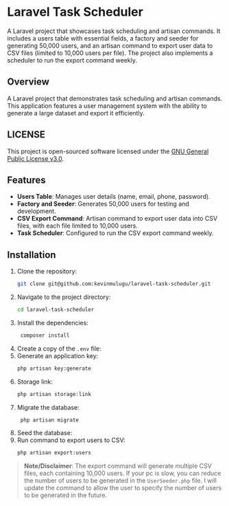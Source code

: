 # Laravel Task Scheduler
A Laravel project that showcases task scheduling and artisan commands. It includes a users table with essential fields, a factory and seeder for generating 50,000 users, and an artisan command to export user data to CSV files (limited to 10,000 users per file). The project also implements a scheduler to run the export command weekly.
## Overview
A Laravel project that demonstrates task scheduling and artisan commands. This application features a user management system with the ability to generate a large dataset and export it efficiently.

## LICENSE
This project is open-sourced software licensed under the [GNU General Public License v3.0](LICENSE).

## Features
- **Users Table**: Manages user details (name, email, phone, password).
- **Factory and Seeder**: Generates 50,000 users for testing and development.
- **CSV Export Command**: Artisan command to export user data into CSV files, with each file limited to 10,000 users.
- **Task Scheduler**: Configured to run the CSV export command weekly.

## Installation
1. Clone the repository:
   ```bash
   git clone git@github.com:kevinmulugu/laravel-task-scheduler.git
2. Navigate to the project directory:
   ```bash
   cd laravel-task-scheduler
3. Install the dependencies:
   ```bash
    composer install
4. Create a copy of the `.env` file:
5. Generate an application key:
   ```bash
   php artisan key:generate
6. Storage link:
   ```bash
   php artisan storage:link
7. Migrate the database:
   ```bash
    php artisan migrate
8. Seed the database:
9. Run command to export users to CSV:
   ```bash
   php artisan export:users
   ```
   
> **Note/Disclaimer**: The export command will generate multiple CSV files, each containing 10,000 users. 
> If your pc is slow, you can reduce the number of users to be generated in the `UserSeeder.php` file.
> I will update the command to allow the user to specify the number of users to be generated in the future.
